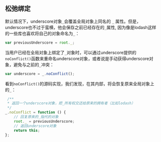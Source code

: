 ## 松弛绑定
默认情况下，underscore对象`_`会覆盖全局对象上同名的 `_` 属性。但是，underscore也不过于蛮横，他会保存之前已经存在的`_`属性, 因为像是lodash这样的一些库也喜欢将自己的对象命名为`_`：

```js
var previousUnderscore = root._;
```

当用户已经在全局对象上绑定了`_`对象时，可以通过underscore提供的`noConflict()`函数来重命名underscore对象，或者说是手动获得underscore对象，避免与之前的`_`冲突：

```js
var underscore = _.noConflict();
```

看到`noConflict()`的源码实现，我们发现，在其内部，将会恢复原来全局对象上的`_`：

```js
 /**
 * 返回一个underscore对象，把_所有权交还给原来的拥有者（比如lodash）
 */
_.noConflict = function () {
    // 回复原来的_指代的对象
    root._ = previousUnderscore;
    // 返回underscore对象
    return this;
};
```